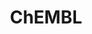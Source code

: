 ---
bigquery: https://console.cloud.google.com/bigquery?p=patents-public-data&d=ebi_chembl&page=dataset
citation: '"The ChEMBL database in 2017." Anna Gaulton, Anne Hersey, Michał Nowotka,
  A Patrícia Bento, Jon Chambers, David Mendez, Prudence Mutowo, Francis Atkinson,
  Louisa J Bellis, Elena Cibrián-Uhalte, Mark Davies, Nathan Dedman, Anneli Karlsson,
  María Paula Magariños, John P Overington, George Papadatos, Ines Smit, Andrew R
  Leach Nucleic acids Research (2017) 45 (Database Issue), D945-D954'
contributors: European Bioinformatics Institute
cost: None
description: ChEMBL Data is a manually curated database of small molecules used in
  drug discovery, including information about existing patented drugs.
documentation: 'schema: https://www.ebi.ac.uk/chembl/db_schema


  '
last_edit: 04/11/2022, 23:27:30
location: https://console.cloud.google.com/marketplace/product/google_patents_public_datasets/chembl
maintained_by: EMBL-EBI, an outstation of European Molecular Biology Laboratory
related_publications: '

  ChEMBL: towards direct deposition of bioassay data.


  Mendez D, Gaulton A, Bento AP, Chambers J, De Veij M, Félix E, Magariños MP, Mosquera
  JF, Mutowo P, Nowotka M, Gordillo-Marañón M, Hunter F, Junco L, Mugumbate G, Rodriguez-Lopez
  M, Atkinson F, Bosc N, Radoux CJ, Segura-Cabrera A, Hersey A, Leach AR.


  — Nucleic Acids Res. 2019; 47(D1):D930-D940. doi: 10.1093/nar/gky1075

  '
schema_fields:
- major_class
- cellosaurus_id
- tid_fixed
- predbind_id
- published_relation
- mw_freebase
- doi
- level2_description
- ingredient
- alogp
- patent_no
- canonical_smiles
- polymer_flag
- assay_class_id
- entity_id
- units
- variant_id
- bao_format
- pathway_key
- l1
- acd_most_bpka
- record_id
- mec_id
- parent_go_id
- patent_id
- activity_id
- qed_weighted
- irac_code
- topical
- species_group_flag
- log_id
- std_act_id
- standard_relation
- toid
- first_in_class
- molecular_mechanism
- last_active
- cidx
- prodrug
- ddd_id
- l3
- compsyn_id
- drug_substance_flag
- hba_lipinski
- updated_on
- ddd_value
- upper_value
- drug_record_id
- natural_product
- metabolite_record_id
- previous_company
- relationship_type
- availability_type
- trade_name
- domain_type
- binding_site_comment
- title
- country
- compd_id
- approval_date
- drug_product_flag
- full_molformula
- strength
- assay_source
- ref_type
- site_residues
- alert_set_id
- issue
- src_assay_id
- organism
- clo_id
- active_molregno
- stat
- standard_upper_value
- class_level
- mc_organism
- standard_inchi_key
- component_type
- assay_param_id
- qudt_units
- relationship_desc
- updated_by
- ddd_admr
- pathway_id
- src_compound_id
- assay_desc
- frac_class_id
- level4_description
- num_ro5_violations
- max_phase_for_ind
- usan_substem
- priority
- usan_stem
- assay_type
- smarts
- stem_class
- component_id
- helm_notation
- molfile
- num_lipinski_ro5_violations
- usan_year
- ddd_units
- curation_comment
- full_mwt
- src_id
- assay_subcellular_fraction
- direct_interaction
- end_position
- warning_class
- sitecomp_id
- domain_name
- level5
- db_source
- lle
- who_name
- cell_description
- alert_name
- oc_id
- site_id
- route
- path
- mol_frac_id
- level2
- comp_class_id
- tbl
- mesh_heading
- structure_type
- publication_number
- l7
- nda_type
- assay_tax_id
- aromatic_rings
- assay_tissue
- volume
- research_stem
- product_id
- cx_logd
- atc_code
- type
- comments
- usan_stem_definition
- l4
- who_extra
- hbd_lipinski
- parenteral
- subgroup
- mecref_id
- psa
- parent_type
- tax_id
- mc_target_type
- prod_pat_id
- relationship
- entity_type
- smid
- potential_duplicate
- pchembl_value
- normal_range_max
- alert_id
- co_stem_id
- chirality
- activity_comment
- ap_id
- frac_code
- level3_description
- src_short_name
- status
- protein_class_id
- published_units
- met_id
- enzyme_name
- as_id
- prediction_method
- parent_molregno
- withdrawn_flag
- cl_lincs_id
- pref_name
- l2
- warning_year
- bao_id
- withdrawn_class
- sequence_md5sum
- pubmed_id
- related_tid
- level1
- sei
- ref_url
- cell_source_tax_id
- efo_term
- cx_most_bpka
- compound_key
- warning_id
- enzyme_tid
- parent_id
- molecule_type
- cell_id
- ridx
- src_description
- abstract
- black_box_warning
- level1_description
- aspect
- isoform
- domain_description
- doc_id
- db_version
- tid
- ro3_pass
- disease_efficacy
- target_type
- active_ingredient
- parameter_value
- cell_source_organism
- l8
- version
- metref_id
- published_type
- authors
- first_approval
- first_page
- mol_atc_id
- tissue_id
- acd_logp
- confidence
- innovator_company
- selectivity_comment
- mesh_id
- warnref_id
- journal
- mechanism_comment
- protein_class_desc
- assay_category
- oral
- withdrawn_country
- cx_logp
- cx_most_apka
- assay_organism
- l5
- start_position
- rgid
- syn_type
- standard_units
- published_value
- mol_irac_id
- year
- assay_cell_type
- level3
- cell_name
- sequence
- actsm_id
- protclasssyn_id
- standard_inchi
- warning_description
- patent_expire_date
- warning_type
- source_domain_id
- set_name
- res_stem_id
- acd_most_apka
- ref_id
- doc_type
- substrate_record_id
- source
- mechanism_of_action
- hbd
- last_page
- label
- mc_tax_id
- mutation
- name
- patent_use_code
- data_validity_comment
- mw_monoisotopic
- applicant_full_name
- uberon_id
- accession
- withdrawn_reason
- relation
- compound_name
- submission_date
- protein_class_synonym
- mc_target_accession
- dosed_ingredient
- cell_source_tissue
- heavy_atoms
- num_alerts
- ddd_comment
- idx
- usan_stem_id
- ass_cls_map_id
- result_flag
- component_synonym
- hrac_class_id
- stem
- synonyms
- uo_units
- met_conversion
- hrac_code
- molecular_species
- targcomp_id
- targrel_id
- warning_country
- definition
- standard_type
- hba
- bei
- orig_description
- rtb
- text_value
- bto_id
- normal_range_min
- confidence_score
- caloha_id
- bao_endpoint
- annotation
- company
- therapeutic_flag
- assay_test_type
- description
- met_comment
- mol_hrac_id
- molregno
- standard_flag
- le
- biocomp_id
- parameter_type
- assay_id
- indref_id
- efo_id
- level4
- domain_id
- formulation_id
- homologue
- class_type
- drugind_id
- assay_strain
- mc_target_name
- withdrawn_year
- delist_flag
- chembl_id
- indication_class
- target_desc
- value
- target_mapping
- aidx
- inorganic_flag
- action_type
- ad_type
- acd_logd
- activity_count
- short_name
- site_name
- downgraded
- irac_class_id
- molsyn_id
- job_id
- go_id
- standard_value
- l6
- cell_ontology_id
- max_phase
- dosage_form
- chebi_par_id
- curated_by
- cpd_str_alert_id
- standard_text_value
- creation_date
- comp_go_id
shortname: chembl
tags:
- biotechnology
- health
- chemical
- bioinformatics
- medical
terms_of_use: CC BY-SA 3.0
title: ChEMBL
uuid: e232a192-965c-4ec9-904c-155b6dfe56c5
---